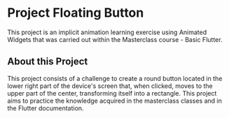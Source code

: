 # Project Floating Button

This project is an implicit animation learning exercise using Animated Widgets that was carried out within the Masterclass course - Basic Flutter.

## About this Project

This project consists of a challenge to create a round button located in the lower right part of the device's screen that, when clicked, moves to the upper part of the center, transforming itself into a rectangle.
This project aims to practice the knowledge acquired in the masterclass classes and in the Flutter documentation.
